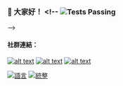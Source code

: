 
### :wave: 大家好！ <!-- <img alt="Tests Passing" src="https://github.com/anuraghazra/github-readme-stats/workflows/Test/badge.svg" />
-->
<!-- display the social media buttons in your README -->
#### 社群連結： 
[![alt text][1.1]][1]
[![alt text][3.1]][3]
[![alt text][5.1]][5]
<!--[![alt text][6.1]][6]-->


<!-- links to social media icons -->
<!-- no need to change these -->

<!-- icons with padding -->

[1.1]: https://i.imgur.com/GmxhYO0.png (instagram icon with padding)
[3.1]: https://i.imgur.com/YCdR3o9.png (twitter icon with padding)
[5.1]: https://i.imgur.com/5BWvIrF.png (github icon with padding)

<!-- links to your social media accounts -->
<!-- update these accordingly -->

[1]: https://www.instagram.com/khh._.is_me
[3]: https://twitter.com/KHH_Taiwan
[5]: https://github.com/yuhuan-afk

<!-- https://github.com/joechang0113/socialpage -->


<!-- [5]: https://github.com/yuhuan-afk -->
[![語言](https://github-readme-stats.vercel.app/api/top-langs/?username=yuhuan-afk&layout=compact&infoforgoogleads=yes)](https://github.com/yuhuan-afk)
[![統整](https://github-readme-stats.vercel.app/api?username=yuhuan-afk&show_icons=true)]()
